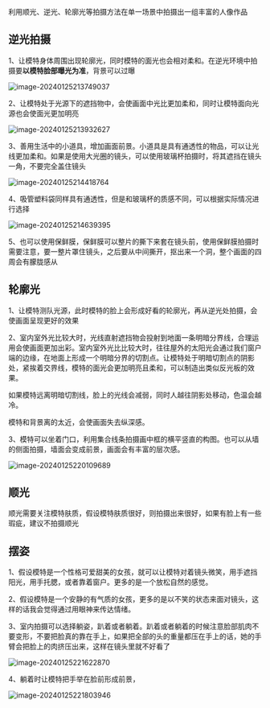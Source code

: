 利用顺光、逆光、轮廓光等拍摄方法在单一场景中拍摄出一组丰富的人像作品

## 逆光拍摄

1、让模特身体周围出现轮廓光，同时模特的面光也会相对柔和。在逆光环境中拍摄要**以模特脸部曝光为准**，背景可以过曝

![image-20240125213749037](./assets/image-20240125213749037.png)

2、让模特处于光源下的遮挡物中，会使画面中光比更加柔和，同时让模特面向光源也会使面光更加明亮

![image-20240125213932627](./assets/image-20240125213932627.png)

3、善用生活中的小道具，增加画面前景。小道具是具有通透性的物品，可以让光线更加柔和。如果是使用大光圈的镜头，可以使用玻璃杯拍摄时，将其遮挡在镜头一角，不要完全盖住镜头

![image-20240125214418764](./assets/image-20240125214418764.png) 

4、吸管塑料袋同样具有通透性，但是和玻璃杯的质感不同，可以根据实际情况进行选择

![image-20240125214639395](./assets/image-20240125214639395.png)

5、也可以使用保鲜膜，保鲜膜可以整片的撕下来套在镜头前，使用保鲜膜拍摄时需要注意，要一整片罩住镜头，之后要从中间撕开，抠出来一个洞，整个画面的四周会有朦胧感从

## 轮廓光

1、让模特测队光源，此时模特的脸上会形成好看的轮廓光，再从逆光处拍摄，会使画面呈现更好的效果

2、室内室外光比较大时，光线直射遮挡物会投射到地面一条明暗分界线，合理运用会使画面更加出彩。室内室外光比比较大时，往往屋外的太阳光会通过我们窗户端的边缘，在地面上形成一个明暗分界的切割点。让模特处于明暗切割点的阴影处，紧挨着交界线，模特的面光会更加明亮且柔和，可以制造出类似反光板的效果。

如果模特远离明暗切割线，脸上的光线会减弱，同时人越往阴影处移动，色温会越冷。

模特和背景离的太近，会使画面失去纵深感。

3、模特可以坐着门口，利用集合线条拍摄画中框的横平竖直的构图。也可以从墙的侧面拍摄，墙面会变成前景，画面会有丰富的层次感。

![image-20240125220109689](./assets/image-20240125220109689.png)

## 顺光

顺光需要关注模特肤质，假设模特肤质很好，则拍摄出来很好，如果有脸上有一些瑕疵，建议不拍摄顺光

## 摆姿

1、假设模特是一个性格可爱甜美的女孩，就可以让模特对着镜头微笑，用手遮挡阳光，用手托腮，或者靠着窗户。更多的是一个放松自然的感觉。

2、假设模特是一个安静的有气质的女孩，更多的是以不笑的状态来面对镜头，这样的话我会觉得通过用眼神来传达情绪。

3、室内拍摄可以选择躺姿，趴着或者躺着。趴着或者躺着的时候注意脸部肌肉不要变形，不要把脸真的靠在手上，如果把全部的头的重量都压在手上的话，她的手臂会把脸上的肉挤压出来，这样在镜头里就不好看了

![image-20240125221622870](./assets/image-20240125221622870.png)

4、躺着时让模特把手举在脸前形成前景，

![image-20240125221803946](./assets/image-20240125221803946.png)